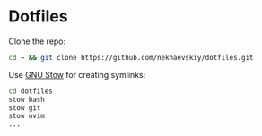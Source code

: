 # Dotfiles

Clone the repo:

```bash
cd ~ && git clone https://github.com/nekhaevskiy/dotfiles.git
```

Use [GNU Stow](https://www.gnu.org/software/stow/) for creating symlinks:

```bash
cd dotfiles
stow bash
stow git
stow nvim
...
```
